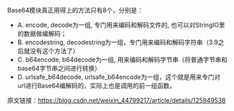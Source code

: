 
Base64模块真正用得上的方法只有8个，分别是：
* A. encode, decode为一组, 专门用来编码和解码文件的, 也可以对StringIO里的数据做编解码；
* B. encodestring, decodestring为一组，专门用来编码和解码字符串（3.9之后就没有这个方法了）
* C. b64encode, b64decode为一组, 用来编码和解码字节串（将普通字节串和base64字节串之间进行转换）
* D. urlsafe_b64decode, urlsafe_b64encode为一组，这个就是用来专门对url进行Base64编解码的，实际上也是调用的前一组函数。

原文链接：https://blog.csdn.net/weixin_44799217/article/details/125949538
